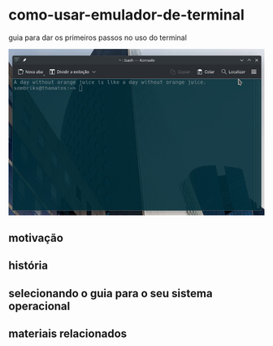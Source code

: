 # como-usar-emulador-de-terminal

guia para dar os primeiros passos no uso do terminal

![konsole-terminal.jpg](imgs/konsole-terminal.jpg)

## motivação

## história

## selecionando o guia para o seu sistema operacional

## materiais relacionados